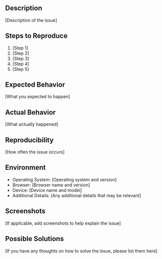 ## Description

[Description of the issue]

## Steps to Reproduce

1. [Step 1]
2. [Step 2]
3. [Step 3]
4. [Step 4]
5. [Step 5]

## Expected Behavior

[What you expected to happen]

## Actual Behavior

[What actually happened]

## Reproducibility

[How often the issue occurs]

## Environment

- Operating System: [Operating system and version]
- Browser: [Browser name and version]
- Device: [Device name and model]
- Additional Details: [Any additional details that may be relevant]

## Screenshots

[If applicable, add screenshots to help explain the issue]

## Possible Solutions

[If you have any thoughts on how to solve the issue, please list them here]
